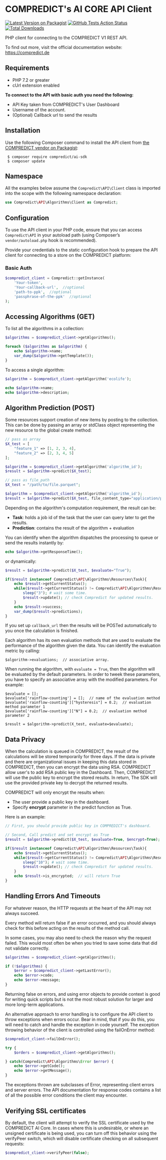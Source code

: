 COMPREDICT's AI CORE API Client
===============================
[![Latest Version on Packagist](https://img.shields.io/packagist/v/compredict/ai-sdk.svg?style=flat-square)](https://packagist.org/packages/compredict/ai-sdk)
[![GitHub Tests Action Status](https://img.shields.io/github/workflow/status/muhametsherifi/ai-sdk-php/run-tests?label=tests)](https://github.com/muhametsherifi/ai-sdk-php/actions?query=workflow%3Arun-tests+branch%3Amaster)
[![Total Downloads](https://img.shields.io/packagist/dt/compredict/ai-sdk.svg?style=flat-square)](https://packagist.org/packages/compredict/ai-sdk)


PHP client for connecting to the COMPREDICT V1 REST API.

To find out more, visit the official documentation website:
https://compredict.de

Requirements
------------

- PHP 7.2 or greater
- cUrl extension enabled

**To connect to the API with basic auth you need the following:**

- API Key taken from COMPREDICT's User Dashboard
- Username of the account.
- (Optional) Callback url to send the results

Installation
------------

Use the following Composer command to install the
API client from [the COMPREDICT vendor on Packagist](https://packagist.org/packages/compredict/ai-sdk):

~~~shell
 $ composer require compredict/ai-sdk
 $ composer update
~~~

Namespace
---------

All the examples below assume the `Compredict\API\Client` class is imported
into the scope with the following namespace declaration:

~~~php
use Compredict\API\Algorithms\Client as Compredict;
~~~

Configuration
-------------

To use the API client in your PHP code, ensure that you can access `Compredict\API`
in your autoload path (using Composer’s `vendor/autoload.php` hook is recommended).

Provide your credentials to the static configuration hook to prepare the API client
for connecting to a store on the COMPREDICT platform:

### Basic Auth
~~~php
$compredict_client = Compredict::getInstance(
    'Your-token',
    'Your-callback-url',  //optional
    'path-to-ppk',  //optional
    'passphrase-of-the-ppk'  //optional
);
~~~

Accessing Algorithms (GET)
--------------------------

To list all the algorithms in a collection:

~~~php
$algorithms = $compredict_client->getAlgorithms();

foreach ($algorithms as $algorithm) {
    echo $algorithm->name;
    var_dump($algorithm->getTemplate());
}
~~~

To access a single algorithm:

~~~php
$algorithm = $compredict_client->getAlgorithm('ecolife');

echo $algorithm->name;
echo $algorithm->description;
~~~

Algorithm Prediction (POST)
-----------------------------

Some resources support creation of new items by posting to the collection. This
can be done by passing an array or stdClass object representing the new
resource to the global create method:

~~~php
// pass as array
$X_test = [
    "feature_1" => [1, 2, 3, 4], 
    "feature_2" => [2, 3, 4, 5]
];

$algorithm = $compredict_client->getAlgorithm('algorithm_id');
$result = $algorithm->predict($X_test);

// pass as file_path
$X_test = "/path/to/file.parquet";

$algorithm = $compredict_client->getAlgorithm('algorithm_id');
$result = $algorithm->predict($X_test, file_content_type="application/parquet");
~~~

Depending on the algorithm's computation requirement, the result can be:

- **Task**: holds a job id of the task that the user can query later to get the results.
- **Prediction**: contains the result of the algorithm + evaluation

You can identify when the algorithm dispatches the processing to queue 
or send the results instantly by:

~~~php
echo $algorithm->getResponseTime();
~~~

or dynamically:

~~~php
$result = $algorithm->predict($X_test, $evaluate="True");

if($result instanceof Compredict\API\Algorithms\Resources\Task){
    echo $result->getCurrentStatus();
    while($result->getCurrentStatus() != Compredict\API\Algorithms\Resources\Task::STATUS_FINISHED){
        sleep("3"); # wait some time.
        $result->update(); // check Compredict for updated results.
    }
    echo $result->success;
    var_dump($result->predictions);
}
~~~

If you set up ``callback_url`` then the results will be POSTed automatically to you once the
calculation is finished.


Each algorithm has its own evaluation methods that are used to evaluate the performance of the algorithm given the data. You can identify the evaluation metric
by calling:

~~~
$algorithm->evaluations;  // associative array.
~~~

When running the algorithm, with `evaluate = True`, then the algorithm will be evaluated by the default parameters. In order to tweek these parameters, you have to specify an associative array with the modified parameters. For example:

~~~
$evaluate = [];
$evaluate['rainflow-counting'] = [];  // name of the evaluation method
$evaluate['rainflow-counting']["hysteresis"] = 0.2;  // evaluation method parameter 1
$evaluate['rainflow-counting']["N"] = 0.2;  // evaluation method parameter 2

$result = $algorithm->predict(X_test, evaluate=$evaluate);
~~~

Data Privacy
------------

When the calculation is queued in COMPREDICT, the result of the calculations will be stored temporarily for three days. If the data is private and there are organizational issues in keeping this data stored in COMPREDICT, then you can encrypt the data using RSA. COMPREDICT allow user's to add RSA public key in the Dashboard. Then, COMPREDICT will use the public key to encrypt the stored results. In return, The SDK will use the provided private key to decrypt the returned results.

COMPREDICT will only encrypt the results when:

- The user provide a public key in the dashboard.
- Specify **encrypt** parameter in the predict function as True.

Here is an example:
~~~php
// First, you should provide public key in COMPREDICT's dashboard.

// Second, Call predict and set encrypt as True
$result = $algorithm->predict($X_test, $evaluate=True, $encrypt=True);

if($result instanceof Compredict\API\Algorithms\Resources\Task){
    echo $result->getCurrentStatus();
    while($result->getCurrentStatus() != Compredict\API\Algorithms\Resources\Task::STATUS_FINISHED){
        sleep("10"); # wait some time.
        $result->update(); // check Compredict for updated results.
    }
    echo $result->is_encrypted;  // will return True
}
~~~


Handling Errors And Timeouts
----------------------------

For whatever reason, the HTTP requests at the heart of the API may not always
succeed.

Every method will return false if an error occurred, and you should always
check for this before acting on the results of the method call.

In some cases, you may also need to check the reason why the request failed.
This would most often be when you tried to save some data that did not validate
correctly.

~~~php
$algorithms = $compredict_client->getAlgorithms();

if (!$algorithms) {
    $error = $compredict_client->getLastError();
    echo $error->code;
    echo $error->message;
}
~~~

Returning false on errors, and using error objects to provide context is good
for writing quick scripts but is not the most robust solution for larger and
more long-term applications.

An alternative approach to error handling is to configure the API client to
throw exceptions when errors occur. Bear in mind, that if you do this, you will
need to catch and handle the exception in code yourself. The exception throwing
behavior of the client is controlled using the failOnError method:

~~~php
$compredict_client->failOnError();

try {
    $orders = $compredict_client->getAlgorithms();

} catch(Compredict\API\Algorithms\Error $error) {
    echo $error->getCode();
    echo $error->getMessage();
}
~~~

The exceptions thrown are subclasses of Error, representing
client errors and server errors. The API documentation for response codes
contains a list of all the possible error conditions the client may encounter.


Verifying SSL certificates
--------------------------

By default, the client will attempt to verify the SSL certificate used by the
COMPREDICT AI Core. In cases where this is undesirable, or where an unsigned
certificate is being used, you can turn off this behavior using the verifyPeer
switch, which will disable certificate checking on all subsequent requests:

~~~php
$compredict_client->verifyPeer(false);
~~~
